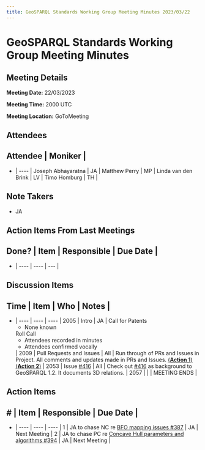 ```yaml
---
title: GeoSPARQL Standards Working Group Meeting Minutes 2023/03/22
---
```

# GeoSPARQL Standards Working Group Meeting Minutes
## Meeting Details
**Meeting Date:** 22/03/2023

**Meeting Time:** 2000 UTC

**Meeting Location:** GoToMeeting  

## Attendees
Attendee | Moniker |
---
- | ---- |
Joseph Abhayaratna | JA |
Matthew Perry | MP |
Linda van den Brink | LV |
Timo Homburg | TH |

## Note Takers
- JA

## Action Items From Last Meetings
Done? | Item | Responsible | Due Date |
---
- | ---- | ---- | --- |


## Discussion Items
Time | Item | Who | Notes |
---
- | ---- | ---- | ---- |
2005 | Intro | JA | Call for Patents<ul><li>None known</li></ul>Roll Call<ul><li>Attendees recorded in minutes</li><li>Attendees confirmed vocally</li></ul> |
2009 | Pull Requests and Issues | All | Run through of PRs and Issues in Project. All comments and updates made in PRs and Issues. [(**Action 1**)](#action_1) [(**Action 2**)](#action_2) |
2053 | Issue [#416](https://github.com/opengeospatial/ogc-geosparql/issues/416) | All | Check out [#416](https://github.com/opengeospatial/ogc-geosparql/issues/416) as background to GeoSPARQL 1.2. It documents 3D relations. |
2057 | | | MEETING ENDS |

## Action Items
\# | Item | Responsible | Due Date |
---
- | ---- | ---- | ---- |
<span name="action_1">1</span> | JA to chase NC re [BFO mapping issues #387](https://github.com/opengeospatial/ogc-geosparql/issues/387) | JA | Next Meeting |
<span name="action_2">2</span> | JA to chase PC re [Concave Hull parameters and algorithms #394](https://github.com/opengeospatial/ogc-geosparql/issues/394) | JA | Next Meeting |
